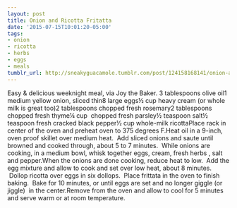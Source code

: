 ```yaml
---
layout: post
title: Onion and Ricotta Fritatta
date: '2015-07-15T10:01:20-05:00'
tags:
- onion
- ricotta
- herbs
- eggs
- meals
tumblr_url: http://sneakyguacamole.tumblr.com/post/124158168141/onion-and-ricotta-fritatta
---
```

Easy & delicious weeknight meal, via Joy the Baker. 3 tablespoons olive oil1 medium yellow onion, sliced thin8 large eggs½ cup heavy cream (or whole milk is great too)2 tablespoons chopped fresh rosemary2 tablespoons chopped fresh thyme¼ cup  chopped fresh parsley½ teaspoon salt½ teaspoon fresh cracked black pepper½ cup whole-milk ricottaPlace rack in center of the oven and preheat oven to 375 degrees F.Heat oil in a 9-inch, oven proof skillet over medium heat.  Add sliced onions and saute until browned and cooked through, about 5 to 7 minutes.  While onions are cooking, in a medium bowl, whisk together eggs, cream, fresh herbs , salt and pepper.When the onions are done cooking, reduce heat to low.  Add the egg mixture and allow to cook and set over low heat, about 8 minutes.  Dollop ricotta over eggs in six dollops.  Place frittata in the oven to finish baking.  Bake for 10 minutes, or until eggs are set and no longer giggle (or jiggle)  in the center.Remove from the oven and allow to cool for 5 minutes and serve warm or at room temperature.  
